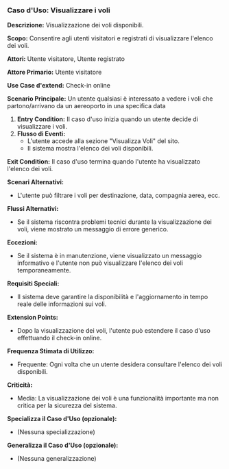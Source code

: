 ### Caso d'Uso: Visualizzare i voli

**Descrizione:** Visualizzazione dei voli disponibili.

**Scopo:** Consentire agli utenti visitatori e registrati di visualizzare l'elenco dei voli.

**Attori:** Utente visitatore, Utente registrato

**Attore Primario:** Utente visitatore

**Use Case d'extend:** Check-in online

**Scenario Principale:** Un utente qualsiasi è interessato a vedere i voli che partono/arrivano da un aereoporto in una specifica data
1. **Entry Condition:** Il caso d'uso inizia quando un utente decide di visualizzare i voli.
2. **Flusso di Eventi:**
   - L'utente accede alla sezione "Visualizza Voli" del sito.
   - Il sistema mostra l'elenco dei voli disponibili.

**Exit Condition:**
Il caso d'uso termina quando l'utente ha visualizzato l'elenco dei voli.

**Scenari Alternativi:**
- L'utente può filtrare i voli per destinazione, data, compagnia aerea, ecc.

**Flussi Alternativi:**
- Se il sistema riscontra problemi tecnici durante la visualizzazione dei voli, viene mostrato un messaggio di errore generico.

**Eccezioni:**
- Se il sistema è in manutenzione, viene visualizzato un messaggio informativo e l'utente non può visualizzare l'elenco dei voli temporaneamente.

**Requisiti Speciali:**
- Il sistema deve garantire la disponibilità e l'aggiornamento in tempo reale delle informazioni sui voli.

**Extension Points:**
- Dopo la visualizzazione dei voli, l'utente può estendere il caso d'uso effettuando il check-in online.

**Frequenza Stimata di Utilizzo:**
- Frequente: Ogni volta che un utente desidera consultare l'elenco dei voli disponibili.

**Criticità:**
- Media: La visualizzazione dei voli è una funzionalità importante ma non critica per la sicurezza del sistema.

**Specializza il Caso d'Uso (opzionale):**
- (Nessuna specializzazione)

**Generalizza il Caso d'Uso (opzionale):**
- (Nessuna generalizzazione)
